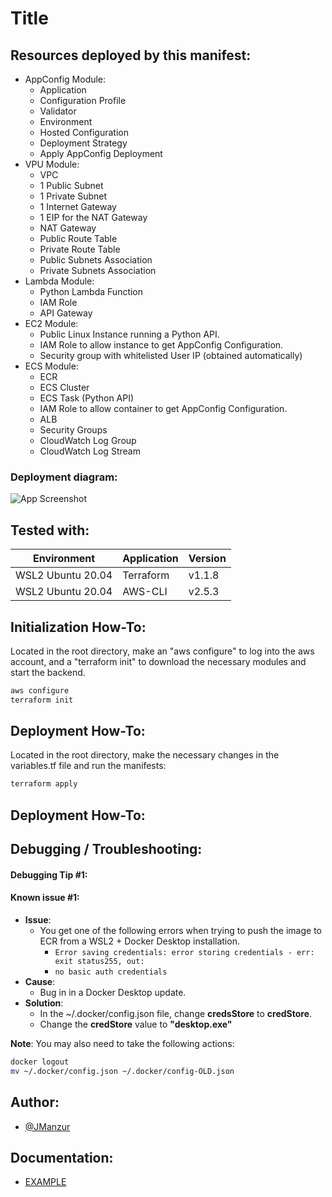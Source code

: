 
# Title

## Resources deployed by this manifest:

- AppConfig Module:
    - Application
    - Configuration Profile
    - Validator
    - Environment
    - Hosted Configuration
    - Deployment Strategy
    - Apply AppConfig Deployment
- VPU Module:
    - VPC
    - 1 Public Subnet
    - 1 Private Subnet
    - 1 Internet Gateway
    - 1 EIP for the NAT Gateway
    - NAT Gateway
    - Public Route Table
    - Private Route Table
    - Public Subnets Association
    - Private Subnets Association
- Lambda Module:
    - Python Lambda Function
    - IAM Role
    - API Gateway 
- EC2 Module:
    - Public Linux Instance running a Python API.
    - IAM Role to allow instance to get AppConfig Configuration.
    - Security group with whitelisted User IP (obtained automatically)
- ECS Module:
    - ECR
    - ECS Cluster
    - ECS Task (Python API)
    - IAM Role to allow container to get AppConfig Configuration.
    - ALB
    - Security Groups
    - CloudWatch Log Group
    - CloudWatch Log Stream



### Deployment diagram:

![App Screenshot](images/placeholder.png)

## Tested with: 

| Environment | Application | Version  |
| ----------------- |-----------|---------|
| WSL2 Ubuntu 20.04 | Terraform | v1.1.8  |
| WSL2 Ubuntu 20.04 | AWS-CLI | v2.5.3 |

## Initialization How-To:
Located in the root directory, make an "aws configure" to log into the aws account, and a "terraform init" to download the necessary modules and start the backend.

```bash
aws configure
terraform init
```

## Deployment How-To:

Located in the root directory, make the necessary changes in the variables.tf file and run the manifests:

```bash
terraform apply
```
## Deployment How-To:

## Debugging / Troubleshooting:

#### **Debugging Tip #1**: 

#### **Known issue #1**: 
 - **Issue**: 
    - You get one of the following errors when trying to push the image to ECR from a WSL2 + Docker Desktop installation.
        - ```Error saving credentials: error storing credentials - err: exit status255, out: ```
        - ```no basic auth credentials ```
- **Cause**: 
    - Bug in in a Docker Desktop update.
- **Solution**:
    - In the ~/.docker/config.json file, change **credsStore** to **credStore**.
    - Change the **credStore** value to **"desktop.exe"**

**Note**: You may also need to take the following actions:

```bash
docker logout
mv ~/.docker/config.json ~/.docker/config-OLD.json
```

## Author:

- [@JManzur](https://jmanzur.com)

## Documentation:

- [EXAMPLE](URL)